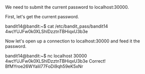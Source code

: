 We need to submit the current password to localhost:30000.

First, let's get the current password.

bandit14@bandit:~$ cat /etc/bandit_pass/bandit14 
4wcYUJFw0k0XLShlDzztnTBHiqxU3b3e

Now let's open up a connection to localhost:30000 and feed it the password.

bandit14@bandit:~$ nc localhost 30000
4wcYUJFw0k0XLShlDzztnTBHiqxU3b3e
Correct!
BfMYroe26WYalil77FoDi9qh59eK5xNr
